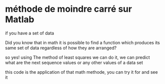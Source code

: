 #  méthode de moindre carré sur Matlab

if you have a set of data

Did you know that in math it is possible to find a function
which produces its same set of data regardless of how they are arranged?

so yes! using The method of least squares we can do it, we can predict what are the next sequence values or any other values
of a data set

this code is the application of that math methode, you can try it for and see it 



